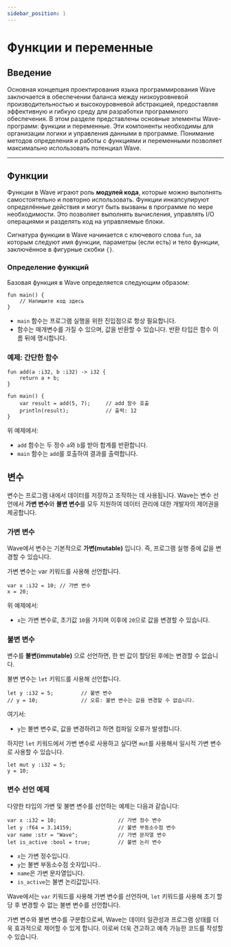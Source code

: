 ```yaml
---
sidebar_position: 1
---
```


# Функции и переменные

## Введение

Основная концепция проектирования языка программирования Wave заключается в обеспечении баланса между низкоуровневой производительностью и высокоуровневой абстракцией, предоставляя эффективную и гибкую среду для разработки программного обеспечения.
В этом разделе представлены основные элементы Wave-программ: функции и переменные. Эти компоненты необходимы для организации логики и управления данными в программе.
Понимание методов определения и работы с функциями и переменными позволяет максимально использовать потенциал Wave.

---

## Функции

Функции в Wave играют роль **модулей кода**, которые можно выполнять самостоятельно и повторно использовать.
Функции инкапсулируют определённые действия и могут быть вызваны в программе по мере необходимости.
Это позволяет выполнять вычисления, управлять I/O операциями и разделять код на управляемые блоки.

Сигнатура функции в Wave начинается с ключевого слова `fun`, за которым следуют имя функции, параметры (если есть) и тело функции, заключённое в фигурные скобки `{}`.

### Определение функций

Базовая функция в Wave определяется следующим образом:

```wave
fun main() {
    // Напишите код здесь
}
```

- `main` 함수는 프로그램 실행을 위한 진입점으로 항상 필요합니다.
- 함수는 매개변수를 가질 수 있으며, 값을 반환할 수 있습니다. 반환 타입은 함수 이름 뒤에 명시합니다.

### 예제: 간단한 함수

```wave
fun add(a :i32, b :i32) -> i32 {
    return a + b;
}

fun main() {
    var result = add(5, 7);     // add 함수 호출
    println(result);            // 출력: 12
}
```

위 예제에서:

- `add` 함수는 두 정수 `a`와 `b`를 받아 합계를 반환합니다.
- `main` 함수는 `add`를 호출하여 결과를 출력합니다.

## 변수

변수는 프로그램 내에서 데이터를 저장하고 조작하는 데 사용됩니다.
Wave는 변수 선언에서 **가변 변수**와 **불변 변수**를 모두 지원하여 데이터 관리에 대한 개발자의 제어권을 제공합니다.

### 가변 변수

Wave에서 변수는 기본적으로 **가변(mutable)** 입니다. 즉, 프로그램 실행 중에 값을 변경할 수 있습니다.

가변 변수는 var 키워드를 사용해 선언합니다.

```wave
var x :i32 = 10; // 가변 변수
x = 20;
```

위 예제에서:

- `x`는 가변 변수로, 초기값 `10`을 가지며 이후에 `20`으로 값을 변경할 수 있습니다.

### 불변 변수

변수를 **불변(immutable)** 으로 선언하면, 한 번 값이 할당된 후에는 변경할 수 없습니다.

불변 변수는 `let` 키워드를 사용해 선언합니다.

```wave
let y :i32 = 5;         // 불변 변수
// y = 10;              // 오류: 불변 변수는 값을 변경할 수 없습니다.
```

여기서:

- `y`는 불변 변수로, 값을 변경하려고 하면 컴파일 오류가 발생합니다.

하지만 `let` 키워드에서 가변 변수로 사용하고 싶다면 `mut`를 사용해서 일시적 가변 변수로 사용할 수 있습니다.

```wave
let mut y :i32 = 5;
y = 10; 
```

### 변수 선언 예제

다양한 타입의 가변 및 불변 변수를 선언하는 예제는 다음과 같습니다:

```wave
var x :i32 = 10;                    // 가변 정수 변수
let y :f64 = 3.14159;               // 불변 부동소수점 변수
var name :str = "Wave";             // 가변 문자열 변수
let is_active :bool = true;         // 불변 논리 변수
```

- `x`는 가변 정수입니다.
- `y`는 불변 부동소수점 숫자입니다..
- `name`은 가변 문자열입니다.
- `is_active`는 불변 논리값입니다.

Wave에서는 `var` 키워드를 사용해 가변 변수를 선언하며, `let` 키워드를 사용해 초기 할당 후 변경할 수 없는 불변 변수를 선언합니다.

가변 변수와 불변 변수를 구분함으로써, Wave는 데이터 일관성과 프로그램 상태를 더욱 효과적으로 제어할 수 있게 합니다.
이로써 더욱 견고하고 예측 가능한 코드를 작성할 수 있습니다.